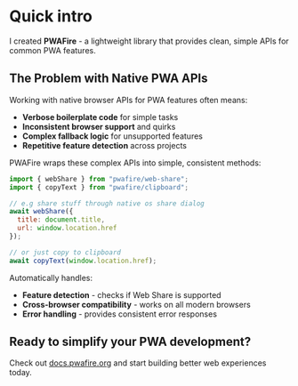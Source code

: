 # Quick intro

I created **PWAFire** - a lightweight library that provides clean, simple APIs for common PWA features.

## The Problem with Native PWA APIs

Working with native browser APIs for PWA features often means:

- **Verbose boilerplate code** for simple tasks
- **Inconsistent browser support** and quirks
- **Complex fallback logic** for unsupported features
- **Repetitive feature detection** across projects

PWAFire wraps these complex APIs into simple, consistent methods:

```javascript
import { webShare } from "pwafire/web-share";
import { copyText } from "pwafire/clipboard";

// e.g share stuff through native os share dialog
await webShare({
  title: document.title,
  url: window.location.href
});

// or just copy to clipboard
await copyText(window.location.href);
```

Automatically handles:

- **Feature detection** - checks if Web Share is supported
- **Cross-browser compatibility** - works on all modern browsers
- **Error handling** - provides consistent error responses

## Ready to simplify your PWA development?

Check out [docs.pwafire.org](https://docs.pwafire.org) and start building better web experiences today.

